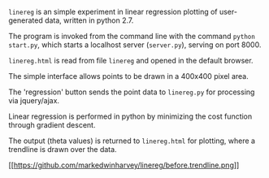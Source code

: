 `linereg` is an simple experiment in linear regression plotting of user-generated data, written in python 2.7. 

The program is invoked from the command line with the command `python start.py`, 
which starts a localhost server (`server.py`), serving on port 8000. 

`linereg.html` is read from file `linereg` and opened in the default browser. 

The simple interface allows points to be drawn in a 400x400 pixel area. 

The 'regression' button sends the point data to `linereg.py` for processing via jquery/ajax. 

Linear regression is performed in python by minimizing the cost function through gradient descent. 

The output (theta values) is returned to `linereg.html` for plotting, where a trendline is drawn over the data. 

[[https://github.com/markedwinharvey/linereg/before.trendline.png]]